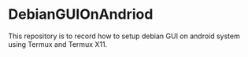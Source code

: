 # DebianGUIOnAndriod
This repository is to record how to setup debian GUI on android system using Termux and Termux X11.
